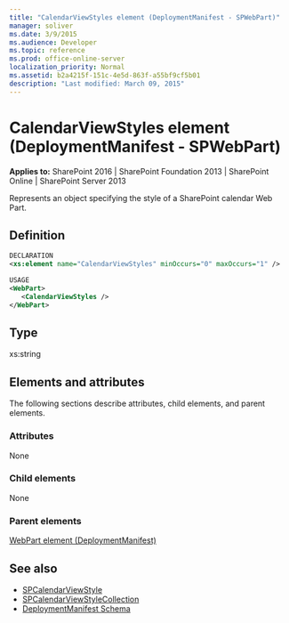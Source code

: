 ```yaml
---
title: "CalendarViewStyles element (DeploymentManifest - SPWebPart)"
manager: soliver
ms.date: 3/9/2015
ms.audience: Developer
ms.topic: reference
ms.prod: office-online-server
localization_priority: Normal
ms.assetid: b2a4215f-151c-4e5d-863f-a55bf9cf5b01
description: "Last modified: March 09, 2015"
---
```


# CalendarViewStyles element (DeploymentManifest - SPWebPart)

**Applies to:** SharePoint 2016 | SharePoint Foundation 2013 | SharePoint Online | SharePoint Server 2013 
  
Represents an object specifying the style of a SharePoint calendar Web Part.

## Definition

```XML
DECLARATION
<xs:element name="CalendarViewStyles" minOccurs="0" maxOccurs="1" />

USAGE
<WebPart>
   <CalendarViewStyles />
</WebPart>

```

## Type

xs:string
  
## Elements and attributes

The following sections describe attributes, child elements, and parent elements.

### Attributes

None
   
### Child elements

None
   
### Parent elements

[WebPart element (DeploymentManifest)](webpart-element-deploymentmanifest.md)
   
## See also

- [SPCalendarViewStyle](https://msdn.microsoft.com/library/Microsoft.SharePoint.SPCalendarViewStyle.aspx)
- [SPCalendarViewStyleCollection](https://msdn.microsoft.com/library/Microsoft.SharePoint.SPCalendarViewStyleCollection.aspx)
- [DeploymentManifest Schema](deploymentmanifest-schema.md)

